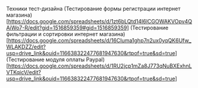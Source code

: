 Техники тест-дизайна
(Тестирование формы регистрации интернет магазина)
[https://docs.google.com/spreadsheets/d/1zt6bLQtd14I6lCGOWAKVOpv4QAiWo7-R/edit?gid=1516859359#gid=1516859359]
(Тестирование фильтрации и сортировки интернет магазина)
[https://docs.google.com/spreadsheets/d/16Cluma1ghp7n2ux0yqQK6Ufw_WLAKDZZ/edit?usp=drive_link&ouid=116638322477681947630&rtpof=true&sd=true]
(Тестирование модуля оплаты Paypal)
[https://docs.google.com/spreadsheets/d/1RU2jcp1mZa8J773qNuBXExhnLVTKqicV/edit?usp=drive_link&ouid=116638322477681947630&rtpof=true&sd=true]

